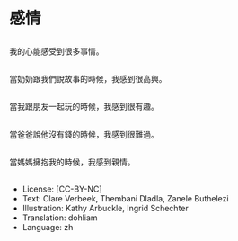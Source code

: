 # 感情

##
我的心能感受到很多事情。

##
當奶奶跟我們說故事的時候，我感到很高興。

##
當我跟朋友一起玩的時候，我感到很有趣。

##
當爸爸說他沒有錢的時候，我感到很難過。

##
當媽媽擁抱我的時候，我感到親情。

##
* License: [CC-BY-NC]
* Text: Clare Verbeek, Thembani Dladla, Zanele Buthelezi
* Illustration: Kathy Arbuckle, Ingrid Schechter
* Translation: dohliam
* Language: zh
